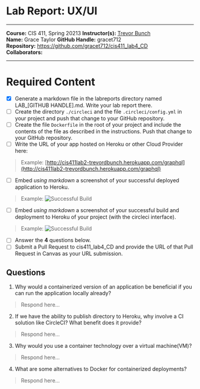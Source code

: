 # Lab Report: UX/UI
___
**Course:** CIS 411, Spring 20213 
**Instructor(s):** [Trevor Bunch](https://github.com/trevordbunch)  
**Name:** Grace Taylor 
**GitHub Handle:** gracet712  
**Repository:** https://github.com/gracet712/cis411_lab4_CD  
**Collaborators:** 
___

# Required Content

- [X] Generate a markdown file in the labreports directory named LAB_[GITHUB HANDLE].md. Write your lab report there.
- [ ] Create the directory ```./circleci``` and the file ```.circleci/config.yml``` in your project and push that change to your GitHub repository.
- [ ] Create the file ```Dockerfile``` in the root of your project and include the contents of the file as described in the instructions. Push that change to your GitHub repository.
- [ ] Write the URL of your app hosted on Heroku or other Cloud Provider here:  
> Example: [http://cis411lab2-trevordbunch.herokuapp.com/graphql](http://cis411lab2-trevordbunch.herokuapp.com/graphql)
- [ ] Embed _using markdown_ a screenshot of your successful deployed application to Heroku.  
> Example: ![Successful Build](../ex/trevordbunch_lab2_01.png)
- [ ] Embed _using markdown_ a screenshot of your successful build and deployment to Heroku of your project (with the circleci interface).  
> Example: ![Successful Build](../ex/trevordbunch_lab2_02.png)
- [ ] Answer the **4** questions below.
- [ ] Submit a Pull Request to cis411_lab4_CD and provide the URL of that Pull Request in Canvas as your URL submission.

## Questions
1. Why would a containerized version of an application be beneficial if you can run the application locally already?
> Respond here...
2. If we have the ability to publish directory to Heroku, why involve a CI solution like CircleCI? What benefit does it provide?
> Respond here...
3. Why would you use a container technology over a virtual machine(VM)?
> Respond here...
4. What are some alternatives to Docker for containerized deployments?
> Respond here...